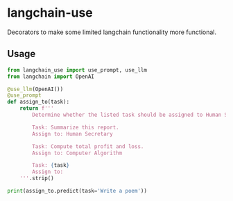 # langchain-use

Decorators to make some limited langchain functionality more functional.

## Usage

```python
from langchain_use import use_prompt, use_llm
from langchain import OpenAI

@use_llm(OpenAI())
@use_prompt
def assign_to(task):
    return f'''
        Determine whether the listed task should be assigned to Human Secretary or Computer Algorithm.

        Task: Summarize this report.
        Assign to: Human Secretary

        Task: Compute total profit and loss.
        Assign to: Computer Algorithm

        Task: {task}
        Assign to:
    '''.strip()

print(assign_to.predict(task='Write a poem'))
```
